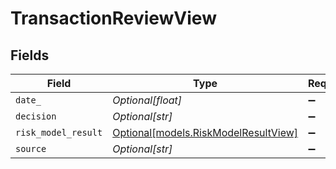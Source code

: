# TransactionReviewView


## Fields

| Field                                                                    | Type                                                                     | Required                                                                 | Description                                                              |
| ------------------------------------------------------------------------ | ------------------------------------------------------------------------ | ------------------------------------------------------------------------ | ------------------------------------------------------------------------ |
| `date_`                                                                  | *Optional[float]*                                                        | :heavy_minus_sign:                                                       | N/A                                                                      |
| `decision`                                                               | *Optional[str]*                                                          | :heavy_minus_sign:                                                       | N/A                                                                      |
| `risk_model_result`                                                      | [Optional[models.RiskModelResultView]](../models/riskmodelresultview.md) | :heavy_minus_sign:                                                       | N/A                                                                      |
| `source`                                                                 | *Optional[str]*                                                          | :heavy_minus_sign:                                                       | N/A                                                                      |